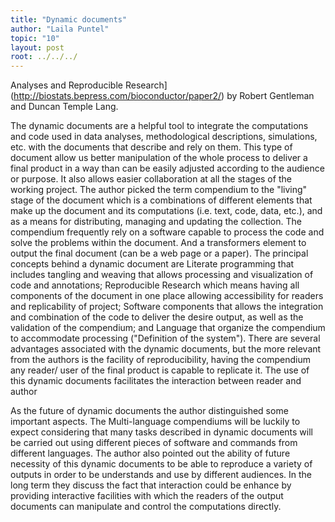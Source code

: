 ```yaml
---
title: "Dynamic documents"
author: "Laila Puntel"
topic: "10"
layout: post
root: ../../../
---
```



Analyses and Reproducible Research](http://biostats.bepress.com/bioconductor/paper2/) by Robert Gentleman and Duncan Temple Lang.

The dynamic documents are a helpful tool to integrate the computations and code used in data analyses, methodological descriptions, simulations, etc. with the documents that describe and rely on them. This type of document allow us better manipulation of the whole process to deliver a final product in a way than can be easily adjusted according to the audience or purpose. It also allows easier collaboration at all the stages of the working project. The author picked the term compendium to the "living" stage of the document which is a combinations of different elements that make up the document and its computations (i.e. text, code, data, etc.), and as a means for distributing, managing and updating the collection.
The compendium frequently rely on a software capable to process the code and solve the problems within the document. And a transformers element to output the final document (can be a web page or a paper).
The principal concepts behind a dynamic document are Literate programming that includes tangling and weaving that allows processing and visualization of code and annotations; Reproducible Research which means having all components of the document in one place allowing accessibility for readers and replicability of project; Software components that allows the integration and combination of the code to deliver the desire output, as well as the validation of the compendium; and Language that organize the compendium to accommodate processing ("Definition of the system"). 
There are several advantages associated with the dynamic documents, but the more relevant from the authors is the facility of reproducibility, having the compendium any reader/ user of the final product is capable to replicate it. The use of this dynamic documents facilitates the interaction between reader and author 

As the future of dynamic documents the author distinguished some important aspects. The Multi-language compendiums will be luckily to expect considering that many tasks described in dynamic documents will be carried out using different pieces of software and commands from different languages. The author also pointed out the ability of future necessity of this dynamic documents to be able to reproduce a variety of outputs in order to be understands and use by different audiences. In the long term they discuss the fact that interaction could be enhance by providing interactive facilities with which the readers of the output documents can manipulate and control the computations directly.
